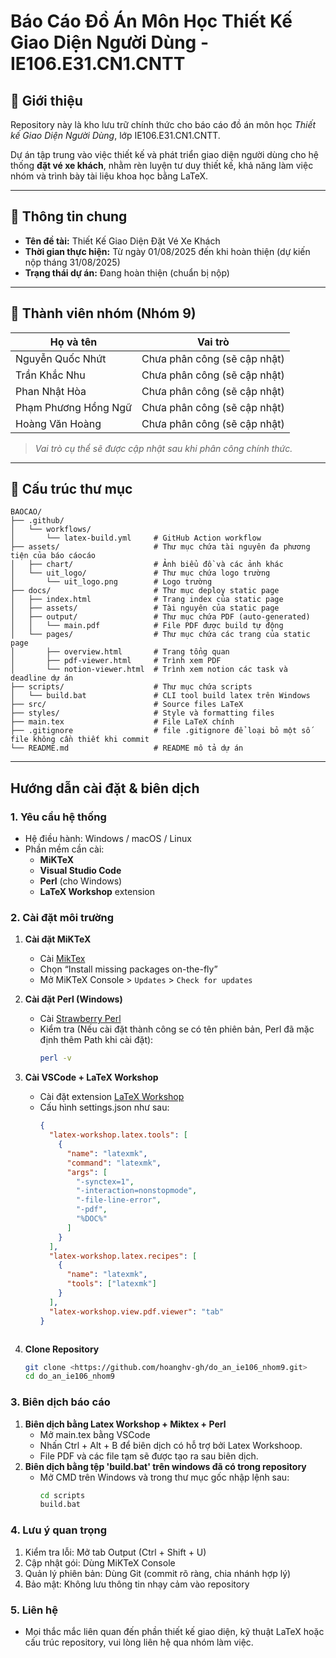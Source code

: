 # Báo Cáo Đồ Án Môn Học Thiết Kế Giao Diện Người Dùng - IE106.E31.CN1.CNTT

## 📌 Giới thiệu

Repository này là kho lưu trữ chính thức cho báo cáo đồ án môn học *Thiết kế Giao Diện Người Dùng*, lớp IE106.E31.CN1.CNTT.

Dự án tập trung vào việc thiết kế và phát triển giao diện người dùng cho hệ thống **đặt vé xe khách**, nhằm rèn luyện tư duy thiết kế, khả năng làm việc nhóm và trình bày tài liệu khoa học bằng LaTeX.

---

## 📝 Thông tin chung

- **Tên đề tài:** Thiết Kế Giao Diện Đặt Vé Xe Khách  
- **Thời gian thực hiện:** Từ ngày 01/08/2025 đến khi hoàn thiện (dự kiến nộp tháng 31/08/2025)  
- **Trạng thái dự án:** Đang hoàn thiện (chuẩn bị nộp)  

---

## 👥 Thành viên nhóm (Nhóm 9)

| Họ và tên               | Vai trò                     |
|------------------------|-----------------------------|
| Nguyễn Quốc Nhứt       | Chưa phân công (sẽ cập nhật)|
| Trần Khắc Nhu          | Chưa phân công (sẽ cập nhật)|
| Phan Nhật Hòa          | Chưa phân công (sẽ cập nhật)|
| Phạm Phương Hồng Ngữ   | Chưa phân công (sẽ cập nhật)|
| Hoàng Văn Hoàng        | Chưa phân công (sẽ cập nhật)|

> *Vai trò cụ thể sẽ được cập nhật sau khi phân công chính thức.*

---

## 📂 Cấu trúc thư mục
```
BAOCAO/
├── .github/
│   └── workflows/
│       └── latex-build.yml     # GitHub Action workflow
├── assets/                     # Thư mục chứa tài nguyên đa phương tiện của báo cáocáo
│   ├── chart/                  # Ảnh biểu đồ và các ảnh khác
│   └── uit_logo/               # Thư mục chứa logo trường
│       └── uit_logo.png        # Logo trường
├── docs/                       # Thư mục deploy static page
│   ├── index.html              # Trang index của static page
│   ├── assets/                 # Tài nguyên của static page
│   ├── output/                 # Thư mục chứa PDF (auto-generated)
│   │   └── main.pdf            # File PDF được build tự động
│   └── pages/                  # Thư mục chứa các trang của static page
│       ├── overview.html       # Trang tổng quan
│       ├── pdf-viewer.html     # Trình xem PDF
│       └── notion-viewer.html  # Trình xem notion các task và deadline dự án
├── scripts/                    # Thư mục chứa scripts
│   └── build.bat               # CLI tool build latex trên Windows          
├── src/                        # Source files LaTeX
├── styles/                     # Style và formatting files
├── main.tex                    # File LaTeX chính
├── .gitignore                  # file .gitignore để loại bỏ một số file không cần thiết khi commit
└── README.md                   # README mô tả dự án
```

---

## Hướng dẫn cài đặt & biên dịch

### 1. Yêu cầu hệ thống

- Hệ điều hành: Windows / macOS / Linux  
- Phần mềm cần cài:
  - **MiKTeX**
  - **Visual Studio Code**
  - **Perl** (cho Windows)
  - **LaTeX Workshop** extension

### 2. Cài đặt môi trường

1. **Cài đặt MiKTeX**
   - Cài [MikTex](https://miktex.org/download) 
   - Chọn “Install missing packages on-the-fly”  
   - Mở MiKTeX Console > `Updates` > `Check for updates`

3. **Cài đặt Perl (Windows)**  
   - Cài [Strawberry Perl](https://strawberryperl.com)  
   - Kiểm tra (Nếu cài đặt thành công se có tên phiên bản, Perl đã mặc định thêm Path khi cài đặt):  
     ```bash
     perl -v

4. **Cài VSCode + LaTeX Workshop**
   - Cài đặt extension [LaTeX Workshop](https://marketplace.visualstudio.com/items?itemName=James-Yu.latex-workshop) 
   - Cấu hình settings.json như sau:  
     ```json
     {
       "latex-workshop.latex.tools": [
         {
           "name": "latexmk",
           "command": "latexmk",
           "args": [
             "-synctex=1",
             "-interaction=nonstopmode",
             "-file-line-error",
             "-pdf",
             "%DOC%"
           ]
         }
       ],
       "latex-workshop.latex.recipes": [
         {
           "name": "latexmk",
           "tools": ["latexmk"]
         }
       ],
       "latex-workshop.view.pdf.viewer": "tab"
     }

  

 6. **Clone Repository**  
     ```bash
     git clone <https://github.com/hoanghv-gh/do_an_ie106_nhom9.git>
     cd do_an_ie106_nhom9
     
### 3. Biên dịch báo cáo
 1. **Biên dịch bằng Latex Workshop + Miktex + Perl**
    - Mở main.tex bằng VSCode
    - Nhấn Ctrl + Alt + B để biên dịch có hỗ trợ bởi Latex Workshoop.
    - File PDF và các file tạm sẽ được tạo ra sau biên dịch.
 2. **Biên dịch bằng tệp 'build.bat' trên windows đã có trong repository**
    - Mở CMD trên Windows và trong thư mục gốc nhập lệnh sau:
      ```bash
      cd scripts
      build.bat
      
### 4. Lưu ý quan trọng

1. Kiểm tra lỗi: Mở tab Output (Ctrl + Shift + U)
2. Cập nhật gói: Dùng MiKTeX Console
3. Quản lý phiên bản: Dùng Git (commit rõ ràng, chia nhánh hợp lý)
4. Bảo mật: Không lưu thông tin nhạy cảm vào repository


### 5. Liên hệ
- Mọi thắc mắc liên quan đến phần thiết kế giao diện, kỹ thuật LaTeX hoặc cấu trúc repository, vui lòng liên hệ qua nhóm làm việc.

